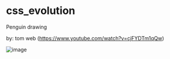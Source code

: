 # css_evolution

Penguin drawing

by: tom web (https://www.youtube.com/watch?v=cjFYDTm1qQw)

![image](https://github.com/arthurdesouzamatos/css_evolution/assets/103154624/01d00178-e646-4bd9-87de-c903396ac033)

